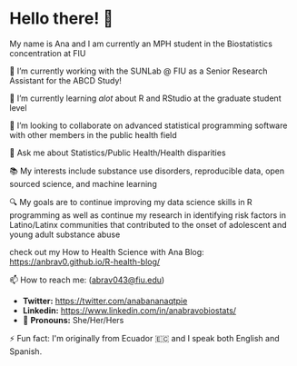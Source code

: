 # Hello there! 👋


My name is Ana and I am currently an MPH student in the Biostatistics concentration at FIU

🔭 I’m currently working with the SUNLab @ FIU as a Senior Research Assistant for the ABCD Study!

🌱 I’m currently learning _alot_ about R and RStudio at the graduate student level 

👯 I’m looking to collaborate on advanced statistical programming software with other members in the public health field

🧩 Ask me about Statistics/Public Health/Health disparities 

📚 My interests include substance use disorders, reproducible data, open sourced science, and machine learning

🔍 My goals are to continue improving my data science skills in R programming as well as continue my research in identifying risk factors in Latino/Latinx communities that contributed to the onset of adolescent and young adult substance abuse

check out my How to Health Science with Ana Blog: https://anbrav0.github.io/R-health-blog/

📫 How to reach me: (abrav043@fiu.edu)

- **Twitter:** https://twitter.com/anabananaqtpie
- **Linkedin:** https://www.linkedin.com/in/anabravobiostats/
- 🌈 **Pronouns:** She/Her/Hers

⚡ Fun fact: I'm originally from Ecuador 🇪🇨 and I speak both English and Spanish.

